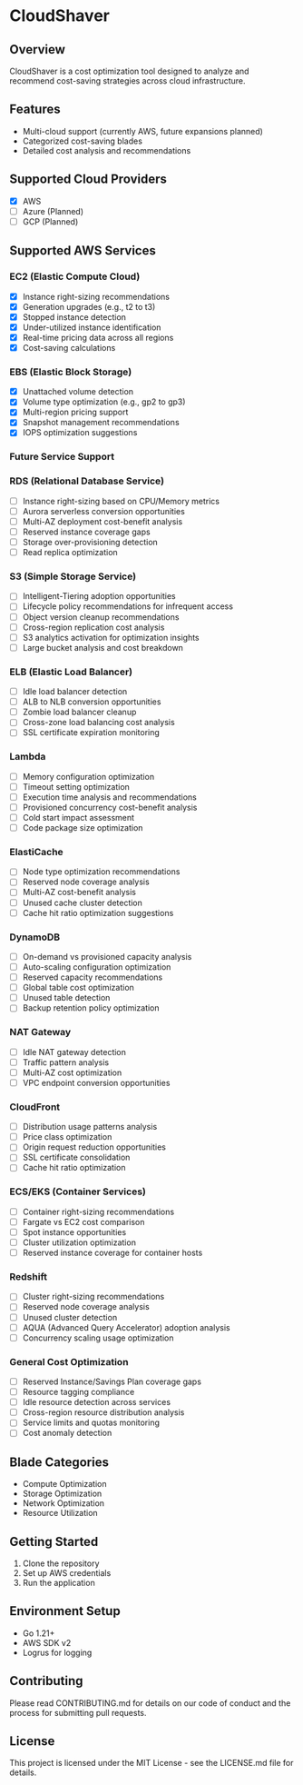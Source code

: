 # CloudShaver

## Overview
CloudShaver is a cost optimization tool designed to analyze and recommend cost-saving strategies across cloud infrastructure.

## Features
- Multi-cloud support (currently AWS, future expansions planned)
- Categorized cost-saving blades
- Detailed cost analysis and recommendations

## Supported Cloud Providers
- [x] AWS
- [ ] Azure (Planned)
- [ ] GCP (Planned)

## Supported AWS Services

### EC2 (Elastic Compute Cloud)
- [x] Instance right-sizing recommendations
- [x] Generation upgrades (e.g., t2 to t3)
- [x] Stopped instance detection
- [x] Under-utilized instance identification
- [x] Real-time pricing data across all regions
- [x] Cost-saving calculations

### EBS (Elastic Block Storage)
- [x] Unattached volume detection
- [x] Volume type optimization (e.g., gp2 to gp3)
- [x] Multi-region pricing support
- [x] Snapshot management recommendations
- [x] IOPS optimization suggestions

### Future Service Support
### RDS (Relational Database Service)
- [ ] Instance right-sizing based on CPU/Memory metrics
- [ ] Aurora serverless conversion opportunities
- [ ] Multi-AZ deployment cost-benefit analysis
- [ ] Reserved instance coverage gaps
- [ ] Storage over-provisioning detection
- [ ] Read replica optimization

### S3 (Simple Storage Service)
- [ ] Intelligent-Tiering adoption opportunities
- [ ] Lifecycle policy recommendations for infrequent access
- [ ] Object version cleanup recommendations
- [ ] Cross-region replication cost analysis
- [ ] S3 analytics activation for optimization insights
- [ ] Large bucket analysis and cost breakdown

### ELB (Elastic Load Balancer)
- [ ] Idle load balancer detection
- [ ] ALB to NLB conversion opportunities
- [ ] Zombie load balancer cleanup
- [ ] Cross-zone load balancing cost analysis
- [ ] SSL certificate expiration monitoring

### Lambda
- [ ] Memory configuration optimization
- [ ] Timeout setting optimization
- [ ] Execution time analysis and recommendations
- [ ] Provisioned concurrency cost-benefit analysis
- [ ] Cold start impact assessment
- [ ] Code package size optimization

### ElastiCache
- [ ] Node type optimization recommendations
- [ ] Reserved node coverage analysis
- [ ] Multi-AZ cost-benefit analysis
- [ ] Unused cache cluster detection
- [ ] Cache hit ratio optimization suggestions

### DynamoDB
- [ ] On-demand vs provisioned capacity analysis
- [ ] Auto-scaling configuration optimization
- [ ] Reserved capacity recommendations
- [ ] Global table cost optimization
- [ ] Unused table detection
- [ ] Backup retention policy optimization

### NAT Gateway
- [ ] Idle NAT gateway detection
- [ ] Traffic pattern analysis
- [ ] Multi-AZ cost optimization
- [ ] VPC endpoint conversion opportunities

### CloudFront
- [ ] Distribution usage patterns analysis
- [ ] Price class optimization
- [ ] Origin request reduction opportunities
- [ ] SSL certificate consolidation
- [ ] Cache hit ratio optimization

### ECS/EKS (Container Services)
- [ ] Container right-sizing recommendations
- [ ] Fargate vs EC2 cost comparison
- [ ] Spot instance opportunities
- [ ] Cluster utilization optimization
- [ ] Reserved instance coverage for container hosts

### Redshift
- [ ] Cluster right-sizing recommendations
- [ ] Reserved node coverage analysis
- [ ] Unused cluster detection
- [ ] AQUA (Advanced Query Accelerator) adoption analysis
- [ ] Concurrency scaling usage optimization

### General Cost Optimization
- [ ] Reserved Instance/Savings Plan coverage gaps
- [ ] Resource tagging compliance
- [ ] Idle resource detection across services
- [ ] Cross-region resource distribution analysis
- [ ] Service limits and quotas monitoring
- [ ] Cost anomaly detection

## Blade Categories
- Compute Optimization
- Storage Optimization
- Network Optimization
- Resource Utilization

## Getting Started
1. Clone the repository
2. Set up AWS credentials
3. Run the application

## Environment Setup
- Go 1.21+
- AWS SDK v2
- Logrus for logging

## Contributing
Please read CONTRIBUTING.md for details on our code of conduct and the process for submitting pull requests.

## License
This project is licensed under the MIT License - see the LICENSE.md file for details.
